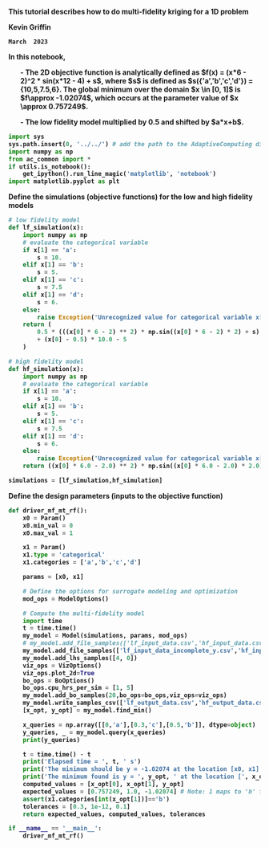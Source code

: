 <div class="jumbotron text-left"><b>
    
This tutorial describes how to do multi-fidelity kriging for a 1D problem
<div>
    
Kevin Griffin
    
    March  2023

<div class="alert alert-info fade in" id="d110">
<p>In this notebook, </p>
<ol> - The 2D objective function is analytically defined as $f(x) = (x*6 - 2)^2 * sin(x*12 - 4) + s$, where $s$ is defined as $s({'a','b','c','d'}) = {10,5,7.5,6}.
The global minimum over the domain $x \in [0, 1]$ is $f\approx -1.02074$, which occurs at the parameter value of $x \approx 0.757249$. </ol>
<ol> - The low fidelity model multiplied by 0.5 and shifted by $a*x+b$.</ol>
</div>

```python
import sys
sys.path.insert(0, '../../') # add the path to the AdaptiveComputing directory
import numpy as np
from ac_common import *
if utils.is_notebook():
    get_ipython().run_line_magic('matplotlib', 'notebook')
import matplotlib.pyplot as plt
```

Define the simulations (objective functions) for the low and high fidelity models

```python
# low fidelity model
def lf_simulation(x):
    import numpy as np
    # evaluate the categorical variable
    if x[1] == 'a':
        s = 10.
    elif x[1] == 'b':
        s = 5.
    elif x[1] == 'c':
        s = 7.5
    elif x[1] == 'd':
        s = 6.
    else:
        raise Exception('Unrecognized value for categorical variable x[2]')
    return (
        0.5 * (((x[0] * 6 - 2) ** 2) * np.sin((x[0] * 6 - 2) * 2) + s)
        + (x[0] - 0.5) * 10.0 - 5
    )

# high fidelity model
def hf_simulation(x):
    import numpy as np
    # evaluate the categorical variable
    if x[1] == 'a':
        s = 10.
    elif x[1] == 'b':
        s = 5.
    elif x[1] == 'c':
        s = 7.5
    elif x[1] == 'd':
        s = 6.
    else:
        raise Exception('Unrecognized value for categorical variable x[2]')
    return ((x[0] * 6.0 - 2.0) ** 2) * np.sin((x[0] * 6.0 - 2.0) * 2.0) + s

simulations = [lf_simulation,hf_simulation]
```

Define the design parameters (inputs to the objective function)

```python
def driver_mf_mt_rf():
    x0 = Param()
    x0.min_val = 0
    x0.max_val = 1

    x1 = Param()
    x1.type = 'categorical'
    x1.categories = ['a','b','c','d']

    params = [x0, x1]

    # Define the options for surrogate modeling and optimization
    mod_ops = ModelOptions()

    # Compute the multi-fidelity model
    import time
    t = time.time()
    my_model = Model(simulations, params, mod_ops)
    # my_model.add_file_samples(['lf_input_data.csv','hf_input_data.csv'])
    my_model.add_file_samples(['lf_input_data_incomplete_y.csv','hf_input_data_incomplete_y.csv'])
    my_model.add_lhs_samples([4, 0])
    viz_ops = VizOptions()
    viz_ops.plot_2d=True
    bo_ops = BoOptions()
    bo_ops.cpu_hrs_per_sim = [1, 5]
    my_model.add_bo_samples(20,bo_ops=bo_ops,viz_ops=viz_ops)
    my_model.write_samples_csv(['lf_output_data.csv','hf_output_data.csv'])
    [x_opt, y_opt] = my_model.find_min()

    x_queries = np.array([[0,'a'],[0.3,'c'],[0.5,'b']], dtype=object)
    y_queries, _ = my_model.query(x_queries)
    print(y_queries)

    t = time.time() - t
    print('Elapsed time = ', t, ' s')
    print('The minimum should be y = -1.02074 at the location [x0, x1] = [0.757249, b]')
    print('The minimum found is y = ', y_opt, ' at the location [', x_opt[0],', ',x1.categories[int(x_opt[1])],']')
    computed_values = [x_opt[0], x_opt[1], y_opt]
    expected_values = [0.757249, 1.0, -1.02074] # Note: 1 maps to 'b' for x2
    assert(x1.categories[int(x_opt[1])]=='b')
    tolerances = [0.3, 1e-12, 0.1]
    return expected_values, computed_values, tolerances
```

```python
if __name__ == '__main__':
    driver_mf_mt_rf()
```
